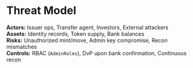 # Threat Model

**Actors:** Issuer ops, Transfer agent, Investors, External attackers  
**Assets:** Identity records, Token supply, Bank balances  
**Risks:** Unauthorized mint/move, Admin key compromise, Recon mismatches  
**Controls:** RBAC (`AdminRoles`), DvP upon bank confirmation, Continuous recon
